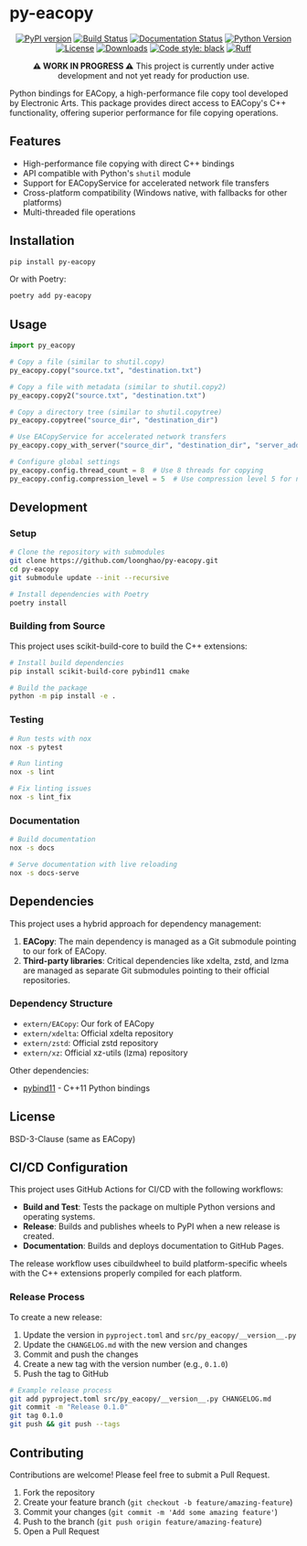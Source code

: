 # py-eacopy

<div align="center">

[![PyPI version](https://badge.fury.io/py/py-eacopy.svg)](https://badge.fury.io/py/py-eacopy)
[![Build Status](https://github.com/loonghao/py-eacopy/workflows/Build%20and%20Release/badge.svg)](https://github.com/loonghao/py-eacopy/actions)
[![Documentation Status](https://readthedocs.org/projects/py-eacopy/badge/?version=latest)](https://py-eacopy.readthedocs.io/en/latest/?badge=latest)
[![Python Version](https://img.shields.io/pypi/pyversions/py-eacopy.svg)](https://pypi.org/project/py-eacopy/)
[![License](https://img.shields.io/github/license/loonghao/py-eacopy.svg)](https://github.com/loonghao/py-eacopy/blob/main/LICENSE)
[![Downloads](https://static.pepy.tech/badge/py-eacopy)](https://pepy.tech/project/py-eacopy)
[![Code style: black](https://img.shields.io/badge/code%20style-black-000000.svg)](https://github.com/psf/black)
[![Ruff](https://img.shields.io/badge/ruff-enabled-brightgreen)](https://github.com/astral-sh/ruff)

**⚠️ WORK IN PROGRESS ⚠️**
This project is currently under active development and not yet ready for production use.

</div>

Python bindings for EACopy, a high-performance file copy tool developed by Electronic Arts. This package provides direct access to EACopy's C++ functionality, offering superior performance for file copying operations.

## Features

- High-performance file copying with direct C++ bindings
- API compatible with Python's `shutil` module
- Support for EACopyService for accelerated network file transfers
- Cross-platform compatibility (Windows native, with fallbacks for other platforms)
- Multi-threaded file operations

## Installation

```bash
pip install py-eacopy
```

Or with Poetry:

```bash
poetry add py-eacopy
```

## Usage

```python
import py_eacopy

# Copy a file (similar to shutil.copy)
py_eacopy.copy("source.txt", "destination.txt")

# Copy a file with metadata (similar to shutil.copy2)
py_eacopy.copy2("source.txt", "destination.txt")

# Copy a directory tree (similar to shutil.copytree)
py_eacopy.copytree("source_dir", "destination_dir")

# Use EACopyService for accelerated network transfers
py_eacopy.copy_with_server("source_dir", "destination_dir", "server_address", port=31337)

# Configure global settings
py_eacopy.config.thread_count = 8  # Use 8 threads for copying
py_eacopy.config.compression_level = 5  # Use compression level 5 for network transfers
```

## Development

### Setup

```bash
# Clone the repository with submodules
git clone https://github.com/loonghao/py-eacopy.git
cd py-eacopy
git submodule update --init --recursive

# Install dependencies with Poetry
poetry install
```

### Building from Source

This project uses scikit-build-core to build the C++ extensions:

```bash
# Install build dependencies
pip install scikit-build-core pybind11 cmake

# Build the package
python -m pip install -e .
```

### Testing

```bash
# Run tests with nox
nox -s pytest

# Run linting
nox -s lint

# Fix linting issues
nox -s lint_fix
```

### Documentation

```bash
# Build documentation
nox -s docs

# Serve documentation with live reloading
nox -s docs-serve
```

## Dependencies

This project uses a hybrid approach for dependency management:

1. **EACopy**: The main dependency is managed as a Git submodule pointing to our fork of EACopy.
2. **Third-party libraries**: Critical dependencies like xdelta, zstd, and lzma are managed as separate Git submodules pointing to their official repositories.

### Dependency Structure

- `extern/EACopy`: Our fork of EACopy
- `extern/xdelta`: Official xdelta repository
- `extern/zstd`: Official zstd repository
- `extern/xz`: Official xz-utils (lzma) repository

Other dependencies:
- [pybind11](https://github.com/pybind/pybind11) - C++11 Python bindings

## License

BSD-3-Clause (same as EACopy)

## CI/CD Configuration

This project uses GitHub Actions for CI/CD with the following workflows:

- **Build and Test**: Tests the package on multiple Python versions and operating systems.
- **Release**: Builds and publishes wheels to PyPI when a new release is created.
- **Documentation**: Builds and deploys documentation to GitHub Pages.

The release workflow uses cibuildwheel to build platform-specific wheels with the C++ extensions properly compiled for each platform.

### Release Process

To create a new release:

1. Update the version in `pyproject.toml` and `src/py_eacopy/__version__.py`
2. Update the `CHANGELOG.md` with the new version and changes
3. Commit and push the changes
4. Create a new tag with the version number (e.g., `0.1.0`)
5. Push the tag to GitHub

```bash
# Example release process
git add pyproject.toml src/py_eacopy/__version__.py CHANGELOG.md
git commit -m "Release 0.1.0"
git tag 0.1.0
git push && git push --tags
```

## Contributing

Contributions are welcome! Please feel free to submit a Pull Request.

1. Fork the repository
2. Create your feature branch (`git checkout -b feature/amazing-feature`)
3. Commit your changes (`git commit -m 'Add some amazing feature'`)
4. Push to the branch (`git push origin feature/amazing-feature`)
5. Open a Pull Request

